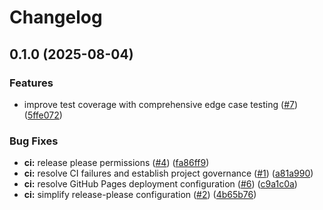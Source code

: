 # Changelog

## 0.1.0 (2025-08-04)


### Features

* improve test coverage with comprehensive edge case testing ([#7](https://github.com/joshrotenberg/mdbook-lint/issues/7)) ([5ffe072](https://github.com/joshrotenberg/mdbook-lint/commit/5ffe07296703d185b2516652aa2d2fe00340a901))


### Bug Fixes

* **ci:** release please permissions ([#4](https://github.com/joshrotenberg/mdbook-lint/issues/4)) ([fa86ff9](https://github.com/joshrotenberg/mdbook-lint/commit/fa86ff950a31e81765ca51beaf9280c0427d3f91))
* **ci:** resolve CI failures and establish project governance ([#1](https://github.com/joshrotenberg/mdbook-lint/issues/1)) ([a81a990](https://github.com/joshrotenberg/mdbook-lint/commit/a81a990ec68b1cf6b92895ff3ec2fc1c4d9fd0a5))
* **ci:** resolve GitHub Pages deployment configuration ([#6](https://github.com/joshrotenberg/mdbook-lint/issues/6)) ([c9a1c0a](https://github.com/joshrotenberg/mdbook-lint/commit/c9a1c0ae7ff30729e186a6d23c5c4071c8d7ad28))
* **ci:** simplify release-please configuration ([#2](https://github.com/joshrotenberg/mdbook-lint/issues/2)) ([4b65b76](https://github.com/joshrotenberg/mdbook-lint/commit/4b65b766a45ceb752182cff5445572fd2d9e0d89))
